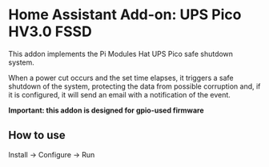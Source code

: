 # Home Assistant Add-on: UPS Pico HV3.0 FSSD

This addon implements the Pi Modules Hat UPS Pico safe shutdown system.

When a power cut occurs and the set time elapses, it triggers a safe shutdown of the system, protecting the data from possible corruption and, if it is configured, it will send an email with a notification of the event.

**Important: this addon is designed for gpio-used firmware**

## How to use

Install -> Configure -> Run
